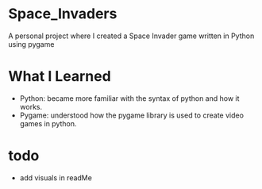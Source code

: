 # Space_Invaders
A personal project where I created a Space Invader game written in Python using pygame

# What I Learned  
* Python: became more familiar with the syntax of python and how it works.     
* Pygame: understood how the pygame library is used to create video games in python. 

# todo
* add visuals in readMe